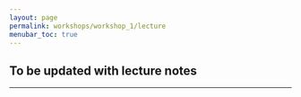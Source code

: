 ```yaml
---
layout: page
permalink: workshops/workshop_1/lecture
menubar_toc: true
---
```


<script src="{{ site.baseurl }}/assets/js/vanilla-back-to-top.min.js"></script>
<script>addBackToTop()</script>



## To be updated with lecture notes
---


